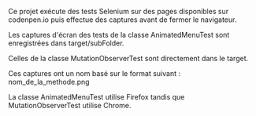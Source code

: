 Ce projet exécute des tests Selenium sur des pages disponibles sur codenpen.io puis effectue des captures avant de 
fermer le navigateur.

Les captures d'écran des tests de la classe AnimatedMenuTest sont enregistrées dans target/subFolder.

Celles de la classe MutationObserverTest sont directement dans le target.

Ces captures ont un nom basé sur le format suivant : nom_de_la_methode.png

La classe AnimatedMenuTest utilise Firefox tandis que MutationObserverTest utilise Chrome.